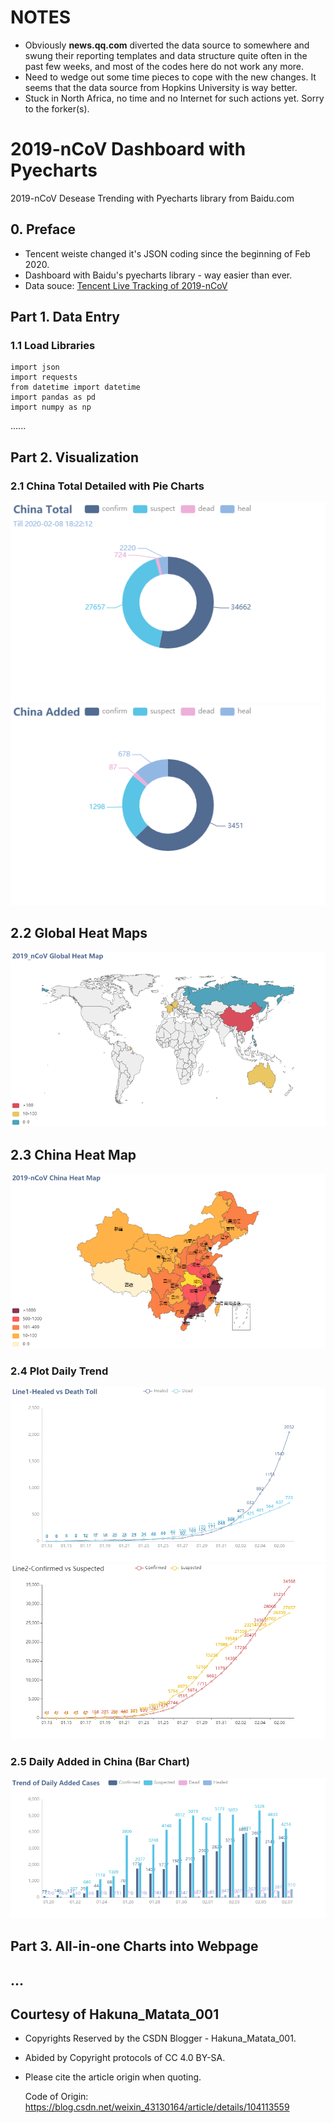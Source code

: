 # NOTES
* Obviously **news.qq.com** diverted the data source to somewhere and swung their reporting templates and data structure quite often in the past few weeks, and most of the codes here do not work any more. 
* Need to wedge out some time pieces to cope with the new changes. It seems that the data source from Hopkins University is way better.
* Stuck in North Africa, no time and no Internet for such actions yet. Sorry to the forker(s).

# 2019-nCoV Dashboard with Pyecharts
2019-nCoV Desease Trending with Pyecharts library from Baidu.com

## 0. Preface
* Tencent weiste changed it's JSON coding since the beginning of Feb 2020.
* Dashboard with Baidu's pyecharts library - way easier than ever.
* Data souce: [Tencent Live Tracking of 2019-nCoV](https://news.qq.com/zt2020/page/feiyan.htm)


## Part 1. Data Entry

### 1.1 Load Libraries
```import time 
import json
import requests
from datetime import datetime
import pandas as pd 
import numpy as np
```
......

## Part 2. Visualization

### 2.1 China Total Detailed with Pie Charts
![image.png](./res/piechart_1.png)
![image.png](./res/piechart_2.png)

## 2.2 Global Heat Maps
![image.png](./res/heatmap_1.png)

## 2.3 China Heat Map
![image.png](./res/heatmap_2.png)

### 2.4 Plot Daily Trend
![image.png](./res/linechart_1.png)
![image.png](./res/linechart_2.png)

### 2.5 Daily Added in China (Bar Chart)
![image.png](./res/barchart_1.png)

## Part 3. All-in-one Charts into Webpage
...
----
## Courtesy of Hakuna_Matata_001

* Copyrights Reserved by the CSDN Blogger - Hakuna_Matata_001.
* Abided by Copyright protocols of CC 4.0 BY-SA. 
* Please cite the article origin when quoting.

  Code of Origin: https://blog.csdn.net/weixin_43130164/article/details/104113559
  
